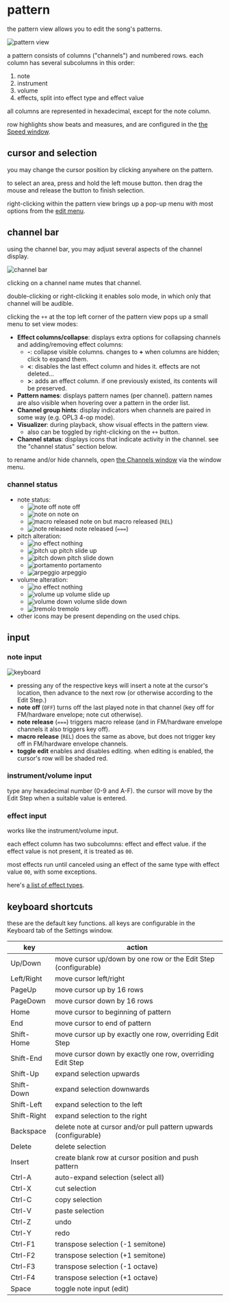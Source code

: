 # pattern

the pattern view allows you to edit the song's patterns.

![pattern view](pattern.png)

a pattern consists of columns ("channels") and numbered rows.
each column has several subcolumns in this order:

1. note
2. instrument
3. volume
4. effects, split into effect type and effect value

all columns are represented in hexadecimal, except for the note column.

row highlights show beats and measures, and are configured in the [the Speed window](../2-interface/song-info.md).



## cursor and selection

you may change the cursor position by clicking anywhere on the pattern.

to select an area, press and hold the left mouse button. then drag the mouse and release the button to finish selection.

right-clicking within the pattern view brings up a pop-up menu with most options from the [edit menu](../2-interface/menu-bar.md).



## channel bar

using the channel bar, you may adjust several aspects of the channel display.

![channel bar](channelbar.png)

clicking on a channel name mutes that channel.

double-clicking or right-clicking it enables solo mode, in which only that channel will be audible.

clicking the `++` at the top left corner of the pattern view pops up a small menu to set view modes:
- **Effect columns/collapse**: displays extra options for collapsing channels and adding/removing effect columns:
  - **-**: collapse visible columns. changes to **+** when columns are hidden; click to expand them.
  - **<**: disables the last effect column and hides it. effects are not deleted...
  - **>**: adds an effect column. if one previously existed, its contents will be preserved.
- **Pattern names**: displays pattern names (per channel). pattern names are also visible when hovering over a pattern in the order list.
- **Channel group hints**: display indicators when channels are paired in some way (e.g. OPL3 4-op mode).
- **Visualizer**: during playback, show visual effects in the pattern view.
  - also can be toggled by right-clicking on the `++` button.
- **Channel status**: displays icons that indicate activity in the channel. see the "channel status" section below.

to rename and/or hide channels, open [the Channels window](../8-advanced/channels.md) via the window menu.

### channel status

- note status:
  - ![note off](status-note-off.png) note off
  - ![note on](status-note-on.png) note on
  - ![macro released](status-note-on-rel.png) note on but macro released (`REL`)
  - ![note released](status-note-off-rel.png) note released (`===`)
- pitch alteration:
  - ![no effect](status-pitch-none.png) nothing
  - ![pitch up](status-pitch-up.png) pitch slide up
  - ![pitch down](status-pitch-down.png) pitch slide down
  - ![portamento](status-pitch-porta.png) portamento
  - ![arpeggio](status-pitch-arpeg.png) arpeggio
- volume alteration:
  - ![no effect](status-volume-none.png) nothing
  - ![volume up](status-volume-up.png) volume slide up
  - ![volume down](status-volume-down.png) volume slide down
  - ![tremolo](status-volume-tremolo.png) tremolo
- other icons may be present depending on the used chips.


## input

### note input

![keyboard](keyboard.png)

- pressing any of the respective keys will insert a note at the cursor's location, then advance to the next row (or otherwise according to the Edit Step.)
- **note off** (`OFF`) turns off the last played note in that channel (key off for FM/hardware envelope; note cut otherwise).
- **note release** (`===`) triggers macro release (and in FM/hardware envelope channels it also triggers key off).
- **macro release** (`REL`) does the same as above, but does not trigger key off in FM/hardware envelope channels.
- **toggle edit** enables and disables editing. when editing is enabled, the cursor's row will be shaded red.

### instrument/volume input

type any hexadecimal number (0-9 and A-F). the cursor will move by the Edit Step when a suitable value is entered.

### effect input

works like the instrument/volume input.

each effect column has two subcolumns: effect and effect value.
if the effect value is not present, it is treated as `00`.

most effects run until canceled using an effect of the same type with effect value `00`, with some exceptions.

here's [a list of effect types](effects.md).



## keyboard shortcuts

these are the default key functions. all keys are configurable in the Keyboard tab of the Settings window.

key         | action
------------|-----------------------------------------------------------------
Up/Down     | move cursor up/down by one row or the Edit Step (configurable)
Left/Right  | move cursor left/right
PageUp      | move cursor up by 16 rows
PageDown    | move cursor down by 16 rows
Home        | move cursor to beginning of pattern
End         | move cursor to end of pattern
Shift-Home  | move cursor up by exactly one row, overriding Edit Step
Shift-End   | move cursor down by exactly one row, overriding Edit Step
Shift-Up    | expand selection upwards
Shift-Down  | expand selection downwards
Shift-Left  | expand selection to the left
Shift-Right | expand selection to the right
Backspace   | delete note at cursor and/or pull pattern upwards (configurable)
Delete      | delete selection
Insert      | create blank row at cursor position and push pattern
Ctrl-A      | auto-expand selection (select all)
Ctrl-X      | cut selection
Ctrl-C      | copy selection
Ctrl-V      | paste selection
Ctrl-Z      | undo
Ctrl-Y      | redo
Ctrl-F1     | transpose selection (-1 semitone)
Ctrl-F2     | transpose selection (+1 semitone)
Ctrl-F3     | transpose selection (-1 octave)
Ctrl-F4     | transpose selection (+1 octave)
Space       | toggle note input (edit)

